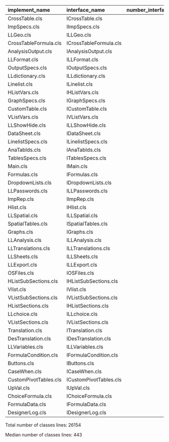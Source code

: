 

|implement_name        |interface_name         | number_interface_lines| number_implement_lines| tot_number_lines|
|:---------------------|:----------------------|----------------------:|----------------------:|----------------:|
|CrossTable.cls        |ICrossTable.cls        |                     50|                   1492|             1542|
|ImpSpecs.cls          |IImpSpecs.cls          |                     32|                   1208|             1240|
|LLGeo.cls             |ILLGeo.cls             |                     79|                   1068|             1147|
|CrossTableFormula.cls |ICrossTableFormula.cls |                     22|                   1085|             1107|
|AnalysisOutput.cls    |IAnalysisOutput.cls    |                     26|                   1060|             1086|
|LLFormat.cls          |ILLFormat.cls          |                     88|                    945|             1033|
|OutputSpecs.cls       |IOutputSpecs.cls       |                     30|                    988|             1018|
|LLdictionary.cls      |ILLdictionary.cls      |                     79|                    814|              893|
|Linelist.cls          |ILinelist.cls          |                     46|                    815|              861|
|HListVars.cls         |IHListVars.cls         |                     21|                    839|              860|
|GraphSpecs.cls        |IGraphSpecs.cls        |                     45|                    804|              849|
|CustomTable.cls       |ICustomTable.cls       |                     60|                    714|              774|
|VListVars.cls         |IVListVars.cls         |                     20|                    715|              735|
|LLShowHide.cls        |ILLShowHide.cls        |                     37|                    684|              721|
|DataSheet.cls         |IDataSheet.cls         |                     69|                    584|              653|
|LinelistSpecs.cls     |ILinelistSpecs.cls     |                     48|                    605|              653|
|AnaTabIds.cls         |IAnaTabIds.cls         |                     61|                    510|              571|
|TablesSpecs.cls       |ITablesSpecs.cls       |                     51|                    520|              571|
|Main.cls              |IMain.cls              |                     43|                    515|              558|
|Formulas.cls          |IFormulas.cls          |                     36|                    494|              530|
|DropdownLists.cls     |IDropdownLists.cls     |                     42|                    482|              524|
|LLPasswords.cls       |ILLPasswords.cls       |                     48|                    420|              468|
|ImpRep.cls            |IImpRep.cls            |                     54|                    411|              465|
|Hlist.cls             |IHlist.cls             |                     20|                    439|              459|
|LLSpatial.cls         |ILLSpatial.cls         |                     31|                    412|              443|
|SpatialTables.cls     |ISpatialTables.cls     |                     20|                    420|              440|
|Graphs.cls            |IGraphs.cls            |                     43|                    374|              417|
|LLAnalysis.cls        |ILLAnalysis.cls        |                     26|                    373|              399|
|LLTranslations.cls    |ILLTranslations.cls    |                     32|                    346|              378|
|LLSheets.cls          |ILLSheets.cls          |                     48|                    288|              336|
|LLExport.cls          |ILLExport.cls          |                     55|                    259|              314|
|OSFiles.cls           |IOSFiles.cls           |                     38|                    268|              306|
|HListSubSections.cls  |IHListSubSections.cls  |                     26|                    279|              305|
|Vlist.cls             |IVlist.cls             |                     23|                    282|              305|
|VListSubSections.cls  |IVListSubSections.cls  |                     26|                    279|              305|
|HListSections.cls     |IHListSections.cls     |                     29|                    260|              289|
|LLchoice.cls          |ILLchoice.cls          |                     45|                    237|              282|
|VListSections.cls     |IVListSections.cls     |                     28|                    249|              277|
|Translation.cls       |ITranslation.cls       |                     27|                    236|              263|
|DesTranslation.cls    |IDesTranslation.cls    |                     22|                    227|              249|
|LLVariables.cls       |ILLVariables.cls       |                     38|                    196|              234|
|FormulaCondition.cls  |IFormulaCondition.cls  |                     28|                    186|              214|
|Buttons.cls           |IButtons.cls           |                     27|                    186|              213|
|CaseWhen.cls          |ICaseWhen.cls          |                     21|                    173|              194|
|CustomPivotTables.cls |ICustomPivotTables.cls |                     28|                    142|              170|
|UpVal.cls             |IUpVal.cls             |                     25|                    138|              163|
|ChoiceFormula.cls     |IChoiceFormula.cls     |                     35|                    124|              159|
|FormulaData.cls       |IFormulaData.cls       |                     21|                    124|              145|
|DesignerLog.cls       |IDesignerLog.cls       |                     17|                     19|               36|


Total number of classes lines: 26154

Median number of classes lines: 443
